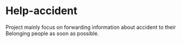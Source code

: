 # Help-accident
Project mainly focus on forwarding information about accident to their Belonging people as soon as possible.
